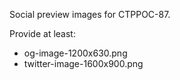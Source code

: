 Social preview images for CTPPOC-87.

Provide at least:
- og-image-1200x630.png
- twitter-image-1600x900.png
